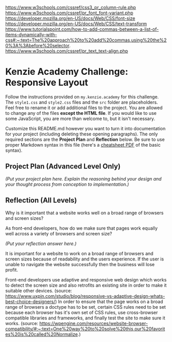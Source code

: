 https://www.w3schools.com/cssref/css3_pr_column-rule.php
https://www.w3schools.com/cssref/pr_font_font-variant.php
https://developer.mozilla.org/en-US/docs/Web/CSS/font-size
https://developer.mozilla.org/en-US/docs/Web/CSS/text-transform
https://www.tutorialspoint.com/how-to-add-commas-between-a-list-of-items-dynamically-with-css#:~:text=The%20approach%20to%20add%20commas,using%20the%20%3A%3Abefore%20selector.
https://www.w3schools.com/cssref/pr_text_text-align.php

# Kenzie Academy Challenge: Responsive Layout

Follow the instructions provided on `my.kenzie.academy` for this challenge. The `style1.css` and `style2.css` files and the `src` folder are placeholders. Feel free to rename it or add additional files to the project. You are allowed to change any of the files **except the HTML file**. If you would like to use some JavaScript, you are more than welcome to, but it isn't necessary.

Customize this README.md however you want to turn it into documentation for your project (including deleting these opening paragraphs). The only required sections are the **Project Plan** and **Reflection** below. Be sure to use proper Markdown syntax in this file (here's a [cheatsheet PDF](https://guides.github.com/pdfs/markdown-cheatsheet-online.pdf) of the basic syntax).

## Project Plan (Advanced Level Only)

_(Put your project plan here. Explain the reasoning behind your design and your thought process from conception to implementation.)_

## Reflection (All Levels)

Why is it important that a website works well on a broad range of browsers and screen sizes?

As front-end developers, how do we make sure that pages work equally well across a variety of browsers and screen size?

_(Put your reflection answer here.)_

It is important for a website to work on a broad range of browsers and screen sizes because of readability and the users experience.
If the user is unable to navigate the website successfully then the business will lose profit.

Front-end developers use adaptive and responsive web design which works to detect the screen size and also retrofits an existing site in order to make it suitable other devices.
(source: https://www.uxpin.com/studio/blog/responsive-vs-adaptive-design-whats-best-choice-designers/)
In order to ensure that the page works on a broad range of browsers a doctype has to be set, certain CSS rules need to be set
because each browser has it's own set of CSS rules, use cross-browser compatible libraries and frameworks, and finally test the site to make sure it works.
(source: https://wpengine.com/resources/website-browser-compatibility/#:~:text=One%20way%20to%20solve%20this,our%20favorites%20is%20called%20Normalize.)
